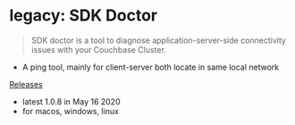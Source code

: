 
# legacy: SDK Doctor
> SDK doctor is a tool to diagnose application-server-side connectivity issues with your Couchbase Cluster.
- A ping tool, mainly for client-server both locate in same local network

[Releases](https://github.com/couchbaselabs/sdk-doctor/releases)
- latest 1.0.8 in May 16 2020
- for macos, windows, linux